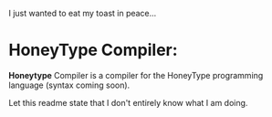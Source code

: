  I just wanted to eat my toast in peace...


# HoneyType Compiler:

**Honeytype** Compiler is a compiler for the HoneyType programming language (syntax coming soon).

Let this readme state that I don't entirely know what I am doing.

